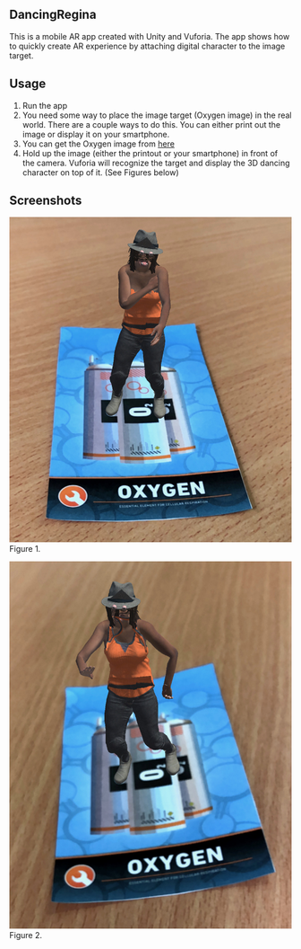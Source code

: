 ## DancingRegina
This is a mobile AR app created with Unity and Vuforia. The app shows how to quickly create AR experience by attaching digital character to the image target.

## Usage
1. Run the app
2. You need some way to place the image target (Oxygen image) in the real world. There are a couple
ways to do this. You can either print out the image or display it on your smartphone. 
3. You can get the Oxygen image from [here](https://github.com/dawidborycki/DancingRegina/blob/master/Assets/Editor/Vuforia/ForPrint/ImageTargets/target_images_USLetter.pdf) 
4. Hold up the image (either the printout or your smartphone) in front of the camera. Vuforia will
recognize the target and display the 3D dancing character on top of it. (See Figures below) 

## Screenshots
![Figure](/Images/01.jpeg)
Figure 1.

![Figure](/Images/02.jpeg)
Figure 2.



